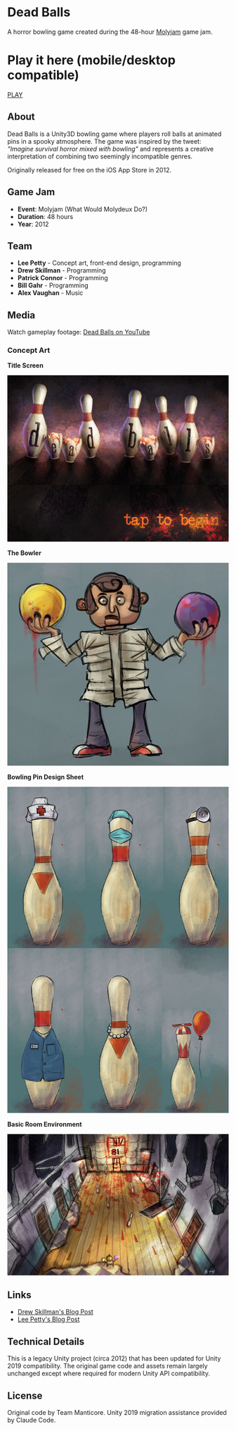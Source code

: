 # Dead Balls

A horror bowling game created during the 48-hour [Molyjam](http://www.molyjam.com/) game jam.

# Play it here (mobile/desktop compatible)
[PLAY](https://dskill.github.io/Manticore/)

## About

Dead Balls is a Unity3D bowling game where players roll balls at animated pins in a spooky atmosphere. The game was inspired by the tweet: *"Imagine survival horror mixed with bowling"* and represents a creative interpretation of combining two seemingly incompatible genres.

Originally released for free on the iOS App Store in 2012.

## Game Jam

- **Event**: Molyjam (What Would Molydeux Do?)
- **Duration**: 48 hours
- **Year**: 2012

## Team

- **Lee Petty** - Concept art, front-end design, programming
- **Drew Skillman** - Programming
- **Patrick Connor** - Programming
- **Bill Gahr** - Programming
- **Alex Vaughan** - Music

## Media

Watch gameplay footage: [Dead Balls on YouTube](https://www.youtube.com/watch?v=717Yon_mQz8)

### Concept Art

**Title Screen**

![Title Screen](docs/images/TitleScreen_Ipad.png)

**The Bowler**

![The Bowler Character Concept](docs/images/TheBowler.jpg)

**Bowling Pin Design Sheet**

![Bowling Pin Design Sheet](docs/images/BowlingPinSheet.jpg)

**Basic Room Environment**

![Basic Room Concept](docs/images/BasicRoom01.jpg)

## Links

- [Drew Skillman's Blog Post](https://blog.drewskillman.com/devlog/dead-balls-is-on-the-app-store)
- [Lee Petty's Blog Post](https://leepetty.blogspot.com/2013/06/?m=0)

## Technical Details

This is a legacy Unity project (circa 2012) that has been updated for Unity 2019 compatibility. The original game code and assets remain largely unchanged except where required for modern Unity API compatibility.

## License

Original code by Team Manticore. Unity 2019 migration assistance provided by Claude Code.
